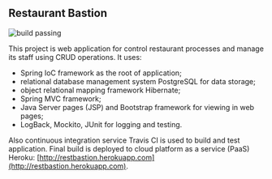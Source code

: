 
**Restaurant Bastion**
---------------------

![build passing](https://travis-ci.org/alextimonov/RestaurantBastion.svg?branch=master)

This project is web application for control restaurant processes and manage its staff using CRUD operations. It uses:

 - Spring IoC framework as the root of application;
 - relational database management system PostgreSQL for data storage;
 - object relational mapping framework Hibernate; 
 - Spring MVC framework;
 - Java Server pages (JSP) and Bootstrap framework for viewing in web pages;
 - LogBack, Mockito, JUnit for logging and testing.

Also continuous integration service Travis CI is used to build and test application. Final build is deployed to cloud platform as a service (PaaS) Heroku: [http://restbastion.herokuapp.com](http://restbastion.herokuapp.com).

